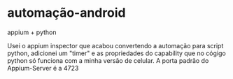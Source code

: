 # automação-android
appium + python

Usei o appium inspector que acabou convertendo a automação para script python, adicionei um "timer" e as propriedades do capability que no cógigo python só funciona com a minha versão de celular.
A  porta padrão do Appium-Server é a 4723
